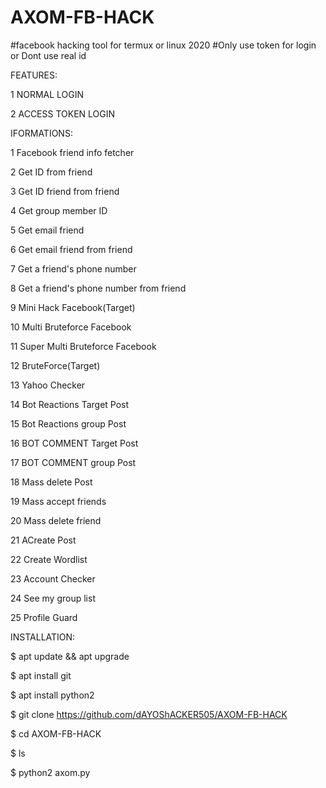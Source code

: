 # AXOM-FB-HACK
#facebook hacking tool for termux or linux 2020
#Only use token for login or Dont use real id


FEATURES:

1 NORMAL LOGIN

 2 ACCESS TOKEN LOGIN

IFORMATIONS:

 1 Facebook friend info fetcher

 2 Get ID from friend

 3 Get ID friend from friend

 4 Get group member ID

 5 Get email friend

 6 Get email friend from friend

 7 Get a friend's phone number

 8 Get a friend's phone number from friend

 9 Mini Hack Facebook(Target)

 10 Multi Bruteforce Facebook

 11 Super Multi Bruteforce Facebook

 12 BruteForce(Target)

 13 Yahoo Checker

 14 Bot Reactions Target Post

 15 Bot Reactions group Post

 16 BOT COMMENT Target Post

 17 BOT COMMENT group Post

 18 Mass delete Post

 19 Mass accept friends

 20 Mass delete friend

 21 ACreate Post

 22 Create Wordlist

 23 Account Checker

 24 See my group list

 25 Profile Guard



INSTALLATION:

$ apt update && apt upgrade

$ apt install git

$ apt install python2

$ git clone https://github.com/dAYOShACKER505/AXOM-FB-HACK

$ cd AXOM-FB-HACK

$ ls

$ python2 axom.py



